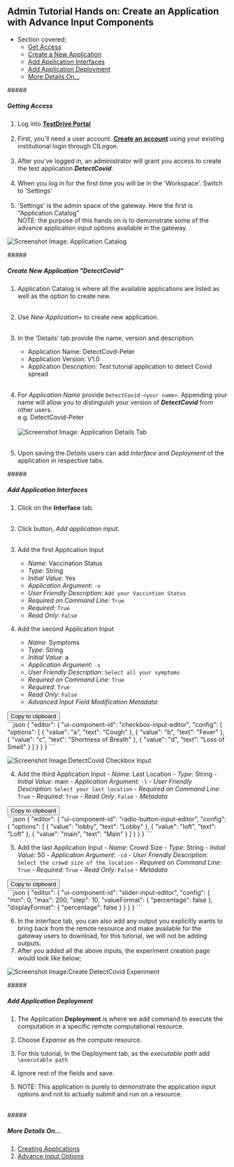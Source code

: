 ## Admin Tutorial Hands on: Create an Application with Advance Input Components 
- Section covered;
    - <a href= "#access">Get Access</a></br>
    - <a href= "#create">Create a New Application</a></br> 
    - <a href= "#addint">Add Application Interfaces</a></br>
    - <a href= "#addappdep">Add Application Deployment</a></br>
    - <a href= "#more">More Details On...</a></br>

#####<h5 id="access">Getting Access</h5>
1. Log into <a href="https://testdrive.airavata.org/" target="_blank"><b>TestDrive Portal</a></b>
<br></br>
2. First, you'll need a user account. <a href="https://testdrive.airavata.org/auth/login" target="_blank"><b>Create an account</a></b> using your existing institutional login through CILogon. 
<br></br>
3. After you've logged in, an administrator will grant you access to create the test application _**DetectCovid**_. 
<br></br>
4. When you log in for the first time you will be in the 'Workspace'. Switch to 'Settings'
<br></br>
5. 'Settings' is the admin space of the gateway. Here the first is "Application Catalog"
<br>NOTE: the purpose of this hands on is to demonstrate some of the advance application input options available in the gateway.

![Screenshot](../img/appcatalog.png)
Image: Application Catalog

#####<h5 id="create">Create New Application "DetectCovid"</h5>
1. Application Catalog is where all the available applications are listed as well as the option to create new.
<br></br>
2. Use _New Application+_ to create new application.
<br></br>
3. In the 'Details' tab provide the name, version and description.
      - Application Name: DetectCovd-Peter
      - Application Version: V1.0 
      - Application Description: Test tutorial application to detect Covid spread
<br></br>
4. For _Application Name_ provide `DetectCovid-<your name>`. Appending your
     name will allow you to distinguish your version of _**DetectCovid**_ from other
     users.
     <br> e.g. DetectCovid-Peter
<br></br>
![Screenshot](../img/appdetails.png)
Image: Application Details Tab
<br></br>

5. Upon saving the _Details_ users can add _Interface_ and _Deployment_ of the application in respective tabs.

#####<h5 id="addint">Add Application Interfaces</h5>

1. Click on the **Interface** tab.
<br></br>
2. Click button, _Add application input_.
<br></br>
3. Add the first Application Input
    - _Name_: Vaccination Status
    - _Type_: String
    - _Initial Value_: Yes
    - _Application Argument_: `-v`
    - _User Friendly Description_: `Add your Vaccintion Status`
    - _Required on Command Line_: `True`
    - _Required_: `True`
    - _Read Only_: `False`
    
4. Add the second Application Input
    - _Name_: Symptoms
    - _Type_: String
    - _Initial Value_: a
    - _Application Argument_: `-s`
    - _User Friendly Description_: `Select all your symptoms`
    - _Required on Command Line_: `True`
    - _Required_: `True`
    - _Read Only_: `False`
    - _Advanced Input Field Modification Metadata_: 


<button class="btn" data-clipboard-target="#symptoms">
    Copy to clipboard
</button>
<div id="symptoms">
```json    
{
    "editor": {
        "ui-component-id": "checkbox-input-editor",
        "config": {
            "options": [
                {
                    "value": "a",
                    "text": "Cough"
                },
                {
                    "value": "b",
                    "text": "Fever"
                },
                {
                    "value": "c",
                    "text": "Shortness of Breath"
                },
                {
                    "value": "d",
                    "text": "Loss of Smell"
                 }
            ]
        }
    }
}
``` 
</div>   

![Screenshot](../img/detectcovidinput.png)
Image:DetectCovid Checkbox Input

4. Add the third Application Input
       - _Name_: Last Location
       - _Type_: String
       - _Initial Value_: main
       - _Application Argument_: `-l`
       - _User Friendly Description_: `Select your last location`
       - _Required on Command Line_: `True`
       - _Required_: `True`
       - _Read Only_: `False`
       - _Metadata_

<button class="btn" data-clipboard-target="#last_location">
    Copy to clipboard
</button>
<div id="last_location">
```json
{
    "editor": {
        "ui-component-id": "radio-button-input-editor",
        "config": {
            "options": [
                {
                    "value": "lobby",
                    "text": "Lobby"
                },
                {
                    "value": "loft",
                    "text": "Loft"
                },
                {
                    "value": "main",
                    "text": "Main"
                }
            ]
        }
    }
}
```
</div>

5. Add the last Application Input
       - _Name_: Crowd Size
       - _Type_: String
       - _Initial Value_: 50
       - _Application Argument_: `-cd`
       - _User Friendly Description_: `Select the crowd size of the location`
       - _Required on Command Line_: `True`
       - _Required_: `True`
       - _Read Only_: `False`
       - _Metadata_

<button class="btn" data-clipboard-target="#crowd_size">
    Copy to clipboard
</button>
<div id="crowd_size">
```json 
{
    "editor": {
        "ui-component-id": "slider-input-editor",
        "config": {
            "min": 0,
            "max": 200,
            "step": 10,
            "valueFormat": {
                "percentage": false
            },
            "displayFormat": {
                "percentage": false
            }
        }
    }
}
```
</div>

6. In the interface tab, you can also add any output you explicitly wants to  bring back from the remote resource and make available for the gateway users to download, for this tutorial, we will not be adding outputs. 
7. After you added all the above inputs, the experiment creation page would look like below;

![Screenshot](../img/detectcovidexp.png)
Image:Create DetectCovid Experiment

#####<h5 id="addappdep">Add Application Deployment</h5>
1. The Application **Deployment** is where we add command to execute the computation in a specific remote computational resource.

2. Choose _Expanse_ as the compute resource.

3. For this tutorial, In the Deployment tab, as the _executable path_ add `\executable path`

4. Ignore rest of the fields and save.

5. NOTE: This application is purely to demonstrate the application input options and not to actually submit and run on a resource. 
<br></br>

#####<h5 id="more">More Details On...</h5>
1. [Creating Applications](application-catalog.md)
2. [Advance Input Options](advance-inputs.md)